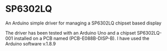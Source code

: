 # SP6302LQ
An Arduino simple driver for managing a SP6302LQ chipset based display

The driver has been tested with an Arduino Uno and a chipset SP6302LQ-001 
installed on a PCB named (PCB-E088B-DISP-B).
I have used the Arduino software v.1.8.9
